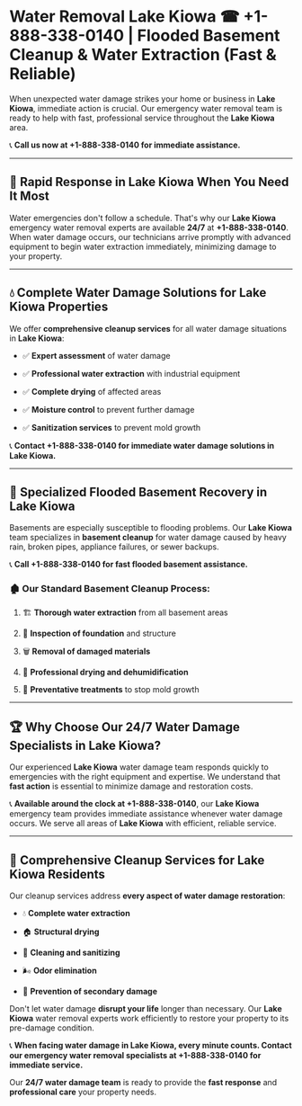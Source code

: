 # Water Removal Lake Kiowa ☎ +1-888-338-0140 | Flooded Basement Cleanup & Water Extraction (Fast & Reliable)

When unexpected water damage strikes your home or business in **Lake Kiowa**, immediate action is crucial. Our emergency water removal team is ready to help with fast, professional service throughout the **Lake Kiowa** area. 

📞 **Call us now at +1-888-338-0140 for immediate assistance.**
---
## 🚀 Rapid Response in Lake Kiowa When You Need It Most
Water emergencies don't follow a schedule. That's why our **Lake Kiowa** emergency water removal experts are available **24/7** at **+1-888-338-0140**. When water damage occurs, our technicians arrive promptly with advanced equipment to begin water extraction immediately, minimizing damage to your property.
---
## 💧 Complete Water Damage Solutions for Lake Kiowa Properties
We offer **comprehensive cleanup services** for all water damage situations in **Lake Kiowa**:
- ✅ **Expert assessment** of water damage  
- ✅ **Professional water extraction** with industrial equipment  
- ✅ **Complete drying** of affected areas  
- ✅ **Moisture control** to prevent further damage  
- ✅ **Sanitization services** to prevent mold growth  
📞 **Contact +1-888-338-0140 for immediate water damage solutions in Lake Kiowa.**
---
## 🌊 Specialized Flooded Basement Recovery in Lake Kiowa
Basements are especially susceptible to flooding problems. Our **Lake Kiowa** team specializes in **basement cleanup** for water damage caused by heavy rain, broken pipes, appliance failures, or sewer backups. 
📞 **Call +1-888-338-0140 for fast flooded basement assistance.**
### 🏚️ Our Standard Basement Cleanup Process:
1. 🏗️ **Thorough water extraction** from all basement areas  
2. 🔎 **Inspection of foundation** and structure  
3. 🗑️ **Removal of damaged materials**  
4. 💨 **Professional drying and dehumidification**  
5. 🚫 **Preventative treatments** to stop mold growth  
---
## 🏆 Why Choose Our 24/7 Water Damage Specialists in Lake Kiowa?
Our experienced **Lake Kiowa** water damage team responds quickly to emergencies with the right equipment and expertise. We understand that **fast action** is essential to minimize damage and restoration costs.
📞 **Available around the clock at +1-888-338-0140**, our **Lake Kiowa** emergency team provides immediate assistance whenever water damage occurs. We serve all areas of **Lake Kiowa** with efficient, reliable service.
---
## 🧹 Comprehensive Cleanup Services for Lake Kiowa Residents
Our cleanup services address **every aspect of water damage restoration**:
- 💧 **Complete water extraction**  
- 🏠 **Structural drying**  
- 🧼 **Cleaning and sanitizing**  
- 🌬️ **Odor elimination**  
- 🚫 **Prevention of secondary damage**  
Don't let water damage **disrupt your life** longer than necessary. Our **Lake Kiowa** water removal experts work efficiently to restore your property to its pre-damage condition.
📞 **When facing water damage in Lake Kiowa, every minute counts. Contact our emergency water removal specialists at +1-888-338-0140 for immediate service.**
Our **24/7 water damage team** is ready to provide the **fast response** and **professional care** your property needs.
